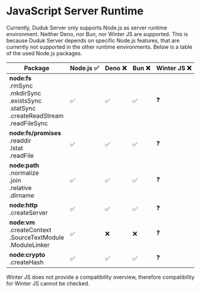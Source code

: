 # JavaScript Server Runtime

Currently, Duduk Server only supports Node.js as server runtime environment. Neither Deno, nor Bun, nor Winter JS are supported. This is because Duduk Server depends on specific Node.js features, that are currently not supported in the other runtime environments. Below is a table of the used Node.js packages.

| Package                                                                                                      | Node.js ✅ | Deno ❌ | Bun ❌ | Winter JS ❌ |
|--------------------------------------------------------------------------------------------------------------|-----------|--------|-------|-------------|
| **node:fs**<br/>.rmSync<br/>.mkdirSync<br/>.existsSync<br/>.statSync<br/>.createReadStream<br/>.readFileSync | ✅         | ✅      | ✅     | ❓           |
| **node:fs/promises**<br/>.readdir<br/>.lstat<br/>.readFile                                                   | ✅         | ✅      | ✅     | ❓           |
| **node:path**<br/>.normalize<br/>.join<br/>.relative<br/>.dirname                                            | ✅         | ✅      | ✅     | ❓           |
| **node:http**<br/>.createServer                                                                              | ✅         | ✅      | ✅     | ❓           |
| **node:vm**<br/>.createContext<br/>.SourceTextModule<br/>.ModuleLinker                                       | ✅         | ❌      | ❌     | ❓           |
| **node:crypto**<br/>.createHash                                                                              | ✅         | ✅      | ✅     | ❓           |

Winter JS does not provide a compatibility overview, therefore compatibility for Winter JS cannot be checked.
